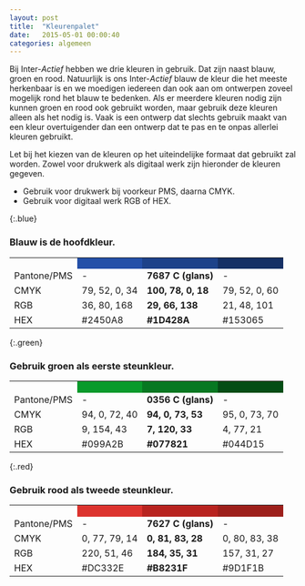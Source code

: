 ```yaml
---
layout: post
title:  "Kleurenpalet"
date:   2015-05-01 00:00:40
categories: algemeen
---
```


Bij Inter-*Actief* hebben we drie kleuren in gebruik. Dat zijn naast blauw, groen en rood. Natuurlijk is ons Inter-*Actief*
 blauw de kleur die het meeste herkenbaar is en we moedigen iedereen dan ook aan om ontwerpen zoveel mogelijk rond het
 blauw te bedenken. Als er meerdere kleuren nodig zijn kunnen groen en rood ook gebruikt worden, maar gebruik deze kleuren
 alleen als het nodig is. Vaak is een ontwerp dat slechts gebruik maakt van een kleur overtuigender dan een ontwerp dat
 te pas en te onpas allerlei kleuren gebruikt.

Let bij het kiezen van de kleuren op het uiteindelijke formaat dat gebruikt zal worden. Zowel voor drukwerk als digitaal
 werk zijn hieronder de kleuren gegeven.
* Gebruik voor drukwerk bij voorkeur PMS, daarna CMYK.
* Gebruik voor digitaal werk RGB of HEX.

{:.blue}
### Blauw is de hoofdkleur.
<table>
  <tr>
    <th></th>
    <th style="background-color: #2450A8; height:   20px"></th>
    <th style="background-color: #1D428A; height: 20px"></th>
    <th style="background-color: #153065; height: 20px"></th>
  </tr>
  <tr>
    <td>Pantone/PMS</td><td>-</td><td><strong>7687 C (glans)</strong></td><td>-</td>
  </tr>
  <tr>
    <td>CMYK</td><td>79, 52, 0, 34</td><td><strong>100, 78, 0, 18</strong></td><td>79, 52, 0, 60</td>
  </tr>
  <tr>
    <td>RGB</td><td>36, 80, 168</td><td><strong>29, 66, 138</strong></td><td>21, 48, 101</td>
  </tr>
  <tr>
    <td>HEX</td><td>#2450A8</td><td><strong>#1D428A</strong></td><td>#153065</td>
  </tr>
</table>

{:.green}
### Gebruik groen als eerste steunkleur.
<table>
  <tr>
    <th></th>
    <th style="background-color: #099A2B; height:20px"></th>
    <th style="background-color: #077821; height: 20px"></th>
    <th style="background-color: #044D15; height: 20px"></th>
  </tr>
  <tr>
    <td>Pantone/PMS</td><td>-</td><td><strong>0356 C (glans)</strong></td><td>-</td>
  </tr>
  <tr>
    <td>CMYK</td><td>94, 0, 72, 40</td><td><strong>94, 0, 73, 53</strong></td><td>95, 0, 73, 70</td>
  </tr>
  <tr>
    <td>RGB</td><td>9, 154, 43</td><td><strong>7, 120, 33</strong></td><td>4, 77, 21</td>
  </tr>
  <tr>
    <td>HEX</td><td>#099A2B</td><td><strong>#077821</strong></td><td>#044D15</td>
  </tr>
</table>

{:.red}
### Gebruik rood als tweede steunkleur.
<table>
  <tr>
    <th></th>
    <th style="background-color: #DC332E; height: 20px"></th>
    <th style="background-color: #B8231F; height: 20px"></th>
    <th style="background-color: #9D1F1B; height: 20px"></th>
  </tr>
  <tr>
    <td>Pantone/PMS</td><td>-</td><td><strong>7627 C (glans)</strong></td><td>-</td>
  </tr>
  <tr>
    <td>CMYK</td><td>0, 77, 79, 14</td><td><strong>0, 81, 83, 28</strong></td><td>0, 80, 83, 38</td>
  </tr>
  <tr>
    <td>RGB</td><td>220, 51, 46</td><td><strong>184, 35, 31</strong></td><td>157, 31, 27</td>
  </tr>
  <tr>
    <td>HEX</td><td>#DC332E</td><td><strong>#B8231F</strong></td><td>#9D1F1B</td>
  </tr>
</table>
